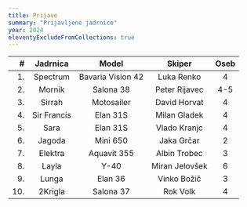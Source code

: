 ```yaml
---
title: Prijave
summary: "Prijavljene jadrnice"
year: 2024
eleventyExcludeFromCollections: true
---
```


| #  | Jadrnica      | Model             | Skiper            | Oseb  |
|---:|:-------------:|:-----------------:|:-----------------:|:-----:|
| 1. | Spectrum      | Bavaria Vision 42 | Luka Renko        |   4   |
| 2. | Mornik        | Salona 38         | Peter Rijavec     |  4-5  |
| 3. | Sirrah        | Motosailer        | David Horvat      |   4   |
| 4. | Sir Francis   | Elan 31S          | Milan Gladek      |   4   |
| 5. | Sara          | Elan 31S          | Vlado Kranjc      |   4   |
| 6. | Jagoda        | Mini 650          | Jaka Grčar        |   2   |
| 7. | Elektra       | Aquavit 355       | Albin Trobec      |   3   |
| 8. | Layla         | Y-40              | Miran Jelovšek    |   6   |
| 9. | Lunga         | Elan 36           | Vinko Božič       |   3   |
| 10.| 2Krigla       | Salona 37         | Rok Volk          |   4   |
